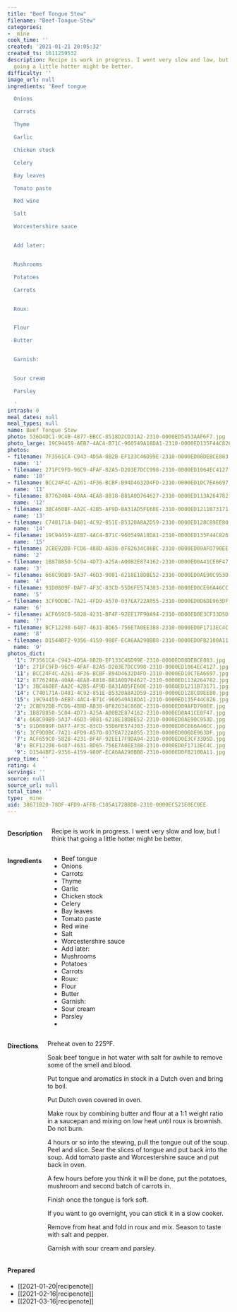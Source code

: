```yaml
---
title: "Beef Tongue Stew"
filename: "Beef-Tongue-Stew"
categories:
- _mine
cook_time: ''
created: '2021-01-21 20:05:32'
created_ts: 1611259532
description: Recipe is work in progress. I went very slow and low, but I think that
  going a little hotter might be better.
difficulty: ''
image_url: null
ingredients: 'Beef tongue

  Onions

  Carrots

  Thyme

  Garlic

  Chicken stock

  Celery

  Bay leaves

  Tomato paste

  Red wine

  Salt

  Worcestershire sauce


  Add later:


  Mushrooms

  Potatoes

  Carrots


  Roux:


  Flour

  Butter


  Garnish:


  Sour cream

  Parsley

  '
intrash: 0
meal_dates: null
meal_types: null
name: Beef Tongue Stew
photo: 536D4DC1-9C4B-4877-BBCC-8518D2CD31A2-2310-0000ED5453AAF6F7.jpg
photo_large: 19C94459-AEB7-4AC4-B71C-960549A18DA1-2310-0000ED135F44C826.jpg
photos:
- filename: 7F3561CA-C943-4D5A-8B2B-EF133C46D99E-2310-0000ED08DEBCE883.jpg
  name: '1'
- filename: 271FC9FD-96C9-4FAF-82A5-D203E7DCC998-2310-0000ED1064EC4127.jpg
  name: '10'
- filename: BCC24F4C-A261-4F36-BCBF-B94D4632D4FD-2310-0000ED10C7EA6697.jpg
  name: '11'
- filename: 8776240A-40AA-4EA8-8818-B81A0D764627-2310-0000ED113A264782.jpg
  name: '12'
- filename: 3BC460BF-AA2C-42B5-AF9D-BA31AD5FE60E-2310-0000ED1211B73171.jpg
  name: '13'
- filename: C740171A-D481-4C92-851E-B5320A8A2D59-2310-0000ED128C89EE80.jpg
  name: '14'
- filename: 19C94459-AEB7-4AC4-B71C-960549A18DA1-2310-0000ED135F44C826.jpg
  name: '15'
- filename: 2CBE92DB-FCD6-488D-AB38-0F82634C86BC-2310-0000ED09AFD790EE.jpg
  name: '2'
- filename: 1B878850-5C04-4D73-A25A-A00B2E874162-2310-0000ED0A41CE0F47.jpg
  name: '3'
- filename: 668C90B9-5A37-46D3-9081-6218E18DBE52-2310-0000ED0AE90C953D.jpg
  name: '4'
- filename: 91D0809F-DAF7-4F3C-83CD-55D6FE574303-2310-0000ED0CE66A46CC.jpg
  name: '5'
- filename: 3CF9DDBC-7A21-4FD9-A570-037EA722A055-2310-0000ED0D6DE963DF.jpg
  name: '6'
- filename: ACF659C0-5828-4231-BF4F-92EE17F9DA94-2310-0000ED0E3CF33D5D.jpg
  name: '7'
- filename: BCF12298-6487-4631-BD65-756E7A0EE388-2310-0000ED0F1713EC4C.jpg
  name: '8'
- filename: D1544BF2-9356-4159-980F-ECA6AA290BB8-2310-0000ED0FB2100A11.jpg
  name: '9'
photos_dict:
  '1': 7F3561CA-C943-4D5A-8B2B-EF133C46D99E-2310-0000ED08DEBCE883.jpg
  '10': 271FC9FD-96C9-4FAF-82A5-D203E7DCC998-2310-0000ED1064EC4127.jpg
  '11': BCC24F4C-A261-4F36-BCBF-B94D4632D4FD-2310-0000ED10C7EA6697.jpg
  '12': 8776240A-40AA-4EA8-8818-B81A0D764627-2310-0000ED113A264782.jpg
  '13': 3BC460BF-AA2C-42B5-AF9D-BA31AD5FE60E-2310-0000ED1211B73171.jpg
  '14': C740171A-D481-4C92-851E-B5320A8A2D59-2310-0000ED128C89EE80.jpg
  '15': 19C94459-AEB7-4AC4-B71C-960549A18DA1-2310-0000ED135F44C826.jpg
  '2': 2CBE92DB-FCD6-488D-AB38-0F82634C86BC-2310-0000ED09AFD790EE.jpg
  '3': 1B878850-5C04-4D73-A25A-A00B2E874162-2310-0000ED0A41CE0F47.jpg
  '4': 668C90B9-5A37-46D3-9081-6218E18DBE52-2310-0000ED0AE90C953D.jpg
  '5': 91D0809F-DAF7-4F3C-83CD-55D6FE574303-2310-0000ED0CE66A46CC.jpg
  '6': 3CF9DDBC-7A21-4FD9-A570-037EA722A055-2310-0000ED0D6DE963DF.jpg
  '7': ACF659C0-5828-4231-BF4F-92EE17F9DA94-2310-0000ED0E3CF33D5D.jpg
  '8': BCF12298-6487-4631-BD65-756E7A0EE388-2310-0000ED0F1713EC4C.jpg
  '9': D1544BF2-9356-4159-980F-ECA6AA290BB8-2310-0000ED0FB2100A11.jpg
prep_time: ''
rating: 4
servings: ''
source: null
source_url: null
total_time: ''
type: _mine
uid: 38671B20-78DF-4FD9-AFFB-C105A172BBDB-2310-0000EC521E0EC0EE
---
```

<div class="large-8 medium-7 columns" id="writeup">		<h4 id="description">Description</h4>
<div class="box box-description content"><p>Recipe is work in progress. I went very slow and low, but I think that going a little hotter might be better.</p>
</div>	</div><!-- #writeup -->
</div><!-- #row-one -->
<div class="row" id="row-two">	<div class="medium-4 small-5 columns"><h4 id="ingredients">Ingredients</h4><div class="box box-ingredients content"><ul>
<li>Beef tongue</li>
<li>Onions</li>
<li>Carrots</li>
<li>Thyme</li>
<li>Garlic</li>
<li>Chicken stock</li>
<li>Celery</li>
<li>Bay leaves</li>
<li>Tomato paste</li>
<li>Red wine</li>
<li>Salt</li>
<li>Worcestershire sauce</li>
<li>Add later:</li>
<li>Mushrooms</li>
<li>Potatoes</li>
<li>Carrots</li>
<li>Roux:</li>
<li>Flour</li>
<li>Butter</li>
<li>Garnish:</li>
<li>Sour cream</li>
<li>Parsley</li>
<li></li>
</ul>
</div>	</div>	<div class="medium-6 small-7 columns"><h4 id="directions">Directions</h4><div class="box box-directions content"><p>Preheat oven to 225ºF.</p>
<p>Soak beef tongue in hot water with salt for awhile to remove some of the smell and blood.</p>
<p>Put tongue and aromatics in stock in a Dutch oven and bring to boil.</p>
<p>Put Dutch oven covered in oven.</p>
<p>Make roux by combining butter and flour at a 1:1 weight ratio in a saucepan and mixing on low heat until roux is brownish. Do not burn.</p>
<p>4 hours or so into the stewing, pull the tongue out of the soup. Peel and slice. Sear the slices of tongue and put back into the soup. Add tomato paste and Worcestershire sauce and put back in oven.</p>
<p>A few hours before you think it will be done, put the potatoes, mushroom and second batch of carrots in.</p>
<p>Finish once the tongue is fork soft.</p>
<p>If you want to go overnight, you can stick it in a slow cooker.</p>
<p>Remove from heat and fold in roux and mix. Season to taste with salt and pepper.</p>
<p>Garnish with sour cream and parsley.</p>
</div>	</div>	<div class="medium-2 columns" id="photo-sidebar">		<div class="" id="meals"><h4>Prepared</h4><ul>
<li>[[2021-01-20|recipenote]]</li>
<li>[[2021-02-16|recipenote]]</li>
<li>[[2021-03-16|recipenote]]</li>
</ul>
		</div>